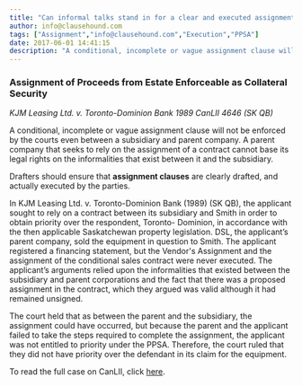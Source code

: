 ```yaml
---
title: "Can informal talks stand in for a clear and executed assignment clause in a contract?"
author: info@clausehound.com
tags: ["Assignment","info@clausehound.com","Execution","PPSA"]
date: 2017-06-01 14:41:15
description: "A conditional, incomplete or vague assignment clause will not be enforced by the courts even between a subsidiary and parent company. A parent company that seeks to rely on the assignment of a contract cannot base its legal rights on the informalities that exist between it and the subsidiary. See instant case of KJM Leasing Ltd. v. Toronto-Dominion Bank 1989 CanLII 4646 (SK QB)."
---
```


### Assignment of Proceeds from Estate Enforceable as Collateral Security

*KJM Leasing Ltd. v. Toronto-Dominion Bank 1989 CanLII 4646 (SK QB)*

A conditional, incomplete or vague assignment clause will not be enforced by the courts even between a subsidiary and parent company. A parent company that seeks to rely on the assignment of a contract cannot base its legal rights on the informalities that exist between it and the subsidiary.

Drafters should ensure that **assignment clauses** are clearly drafted, and actually executed by the parties.

In KJM Leasing Ltd. v. Toronto-Dominion Bank (1989) (SK QB), the applicant sought to rely on a contract between its subsidiary and Smith in order to obtain priority over the respondent, Toronto- Dominion, in accordance with the then applicable Saskatchewan property legislation. DSL, the applicant’s parent company, sold the equipment in question to Smith. The applicant registered a financing statement, but the Vendor's Assignment and the assignment of the conditional sales contract were never executed. The applicant’s arguments relied upon the informalities that existed between the subsidiary and parent corporations and the fact that there was a proposed assignment in the contract, which they argued was valid although it had remained unsigned. 

The court held that as between the parent and the subsidiary, the assignment could have occurred, but because the parent and the applicant failed to take the steps required to complete the assignment, the applicant was not entitled to priority under the PPSA. Therefore, the court ruled that they did not have priority over the defendant in its claim for the equipment.

To read the full case on CanLII, click [here](http://www.canlii.org/en/sk/skqb/doc/1989/1989canlii4646/1989canlii4646.html).

